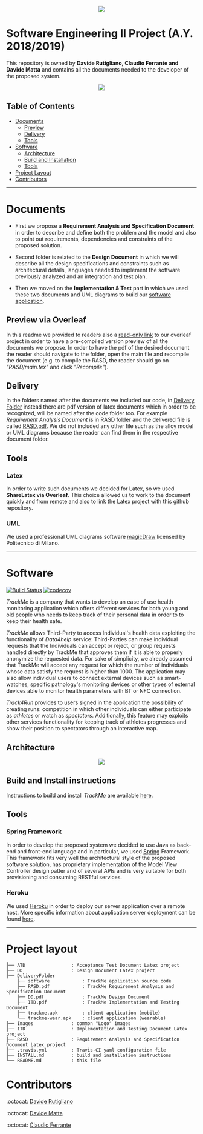 <p align="center">
    <img src="Images/poli-logo.png">
</p>

# Software Engineering II Project (A.Y. 2018/2019)

This repository is owned by **Davide Rutigliano, Claudio Ferrante and Davide Matta** and contains all the documents needed to the developer of the proposed system.

<p align="center">
    <img src="Images/trackme-logo.png">
</p>

## Table of Contents
* [Documents](#documents)
    * [Preview](#preview-via-overleaf)
    * [Delivery](#delivery)
    * [Tools](#tools)
* [Software](#software)
    * [Architecture](#architecture)
    * [Build and Installation](#build-and-install-instructions)
    * [Tools](#tools-1)
* [Project Layout](#project-layout)
* [Contributors](#contributors)

---

# Documents
* First we propose a **Requirement Analysis and Specification Document** in order to describe and define both the problem and the model and also to point out requirements, dependencies and constraints of the proposed solution.

* Second folder is related to the **Design Document** in which we will describe all the design specifications and constraints such as architectural details, languages needed to implement the software previously analyzed and an integration and test plan.

* Then we moved on the **Implementation & Test** part in which we used these two documents and UML diagrams to build our [software application](#software).

## Preview via Overleaf
In this readme we provided to readers also a [read-only link](https://www.overleaf.com/read/scskfncqpsxf) to our overleaf project in order to have a pre-compiled version preview of all the documents we propose. In order to have the pdf of the desired document the reader should navigate to the folder, open the main file and recompile the document (e.g. to compile the RASD, the reader should go on *"RASD/main.tex"* and click *"Recompile"*).

## Delivery
In the folders named after the documents we included our code, in [Delivery Folder](DeliveryFolder/) instead there are pdf version of latex documents which in order to be recognized, will be named after the code folder too. For example *Requirement Analysis Document* is in RASD folder and the delivered file is called [RASD.pdf](DeliveryFolder/RASD.pdf). We did not included any other file such as the alloy model or UML diagrams because the reader can find them in the respective document folder.

## Tools
### Latex
In order to write such documents we decided for Latex, so we used **ShareLatex via Overleaf**. This choice allowed us to work to the document quickly and from remote and also to link the Latex project with this github repository.

### UML
We used a professional UML diagrams software [magicDraw](https://www.magicdraw.com/main.php?ts=download_demo&cmd_go_to_login=1&menu=download_demo&back_cmd=cmd_show) licensed by Politecnico di Milano.

---

# Software
[![Build Status](https://travis-ci.com/DavideRutigliano/FerranteMattaRutigliano.svg?token=ybH961spbndNDMu3qqgS&branch=master)](https://travis-ci.com/DavideRutigliano/FerranteMattaRutigliano)
[![codecov](https://codecov.io/gh/DavideRutigliano/FerranteMattaRutigliano/branch/master/graph/badge.svg?token=0Xy33hXqeu)](https://codecov.io/gh/DavideRutigliano/FerranteMattaRutigliano)

*TrackMe* is a company that wants to develop an ease of use health monitoring application which offers different services for both young and old people who needs to keep track of their personal data in order to to keep their health safe.

*TrackMe* allows Third-Party to access Individual's health data exploiting the functionality of *Data4help* service: Third-Parties can make individual requests that the Individuals can accept or reject, or group requests handled directly by TrackMe that approves them if it is able to properly anonymize the requested data. For sake of simplicity, we already assumed that TrackMe will accept any request for which the number of individuals whose data satisfy the request is higher than 1000. The application may also allow individual users to connect external devices such as smart-watches, specific pathology's monitoring devices or other types of external devices able to monitor health parameters with BT or NFC connection.

*Track4Run* provides to users signed in the application the possibility of creating runs: competition in which other individuals can either participate as *athletes* or watch as *spectators*. Additionally, this feature may exploits other services functionality for keeping track of athletes progresses and show their position to spectators through an interactive map.

## Architecture
<p align="center">
    <img src="DD/images/highlevel.jpg">
</p>

## Build and Install instructions
Instructions to build and install *TrackMe* are available [here](INSTALL.md).

## Tools
### Spring Framework
In order to develop the proposed system we decided to use Java as back-end and front-end language and in particular, we used [Spring](https://spring.io) Framework. This framework fits very well the architectural style of the proposed software solution, has proprietary implementation of the Model View Controller design patter and of several APIs and is very suitable for both provisioning and consuming RESTful services.

### Heroku
We used [Heroku](https://www.heroku.com/what) in order to deploy our server application over a remote host. More specific information about application server deployment can be found [here](https://github.com/DavideRutigliano/FerranteMattaRutigliano/deployments).

---

# Project layout
```
├── ATD                 : Acceptance Test Document Latex project
├── DD                  : Design Document Latex project
├── DeliveryFolder
    ├── software            : TrackMe application source code
    ├── RASD.pdf            : TrackMe Requirement Analysis and Specification Document
    ├── DD.pdf              : TrackMe Design Document
    ├── ITD.pdf             : TrackMe Implementation and Testing Document
    ├── trackme.apk         : client application (mobile)
    └── trackme-wear.apk    : client application (wearable)
├── Images              : common "Logo" images
├── ITD                 : Implementation and Testing Document Latex project
├── RASD                : Requirement Analysis and Specification Document Latex project
├── .travis.yml         : Travis-CI yaml configuration file
├── INSTALL.md          : build and installation instructions
└── README.md           : this file
```

# Contributors
:octocat: [Davide Rutigliano](https://github.com/DavideRutigliano)

:octocat: [Davide Matta](https://github.com/DadeKuma)

:octocat: [Claudio Ferrante](https://github.com/ClaudioFerrante95)
